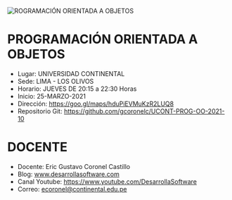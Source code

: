 ![ROGRAMACIÓN ORIENTADA A OBJETOS](https://raw.githubusercontent.com/gcoronelc/UCONT-PROG-OO-2021-10/main/img/curso.png)

# PROGRAMACIÓN ORIENTADA A OBJETOS

- Lugar: UNIVERSIDAD CONTINENTAL
- Sede: LIMA - LOS OLIVOS
- Horario: JUEVES DE 20:15 a 22:30 Horas
- Inicio: 25-MARZO-2021
- Dirección: https://goo.gl/maps/hduPiEVMuKzR2LUQ8
- Repositorio Git: https://github.com/gcoronelc/UCONT-PROG-OO-2021-10


# DOCENTE

- Docente: Eric Gustavo Coronel Castillo
- Blog: www.desarrollasoftware.com
- Canal Youtube: https://www.youtube.com/DesarrollaSoftware
- Correo: ecoronel@continental.edu.pe


